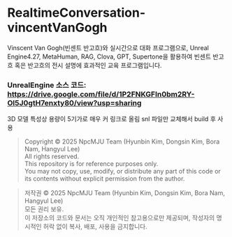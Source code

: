 # RealtimeConversation-vincentVanGogh

Vinscent Van Gogh(빈센트 반고흐)와 실시간으로 대화 프로그램으로, Unreal Engine4.27, MetaHuman, RAG, Clova, GPT, Supertone을 활용하여 빈센트 반고흐 혹은 반고흐의 전시 설명에 효과적인 교육 프로그램입니다.

### UnrealEngine 소스 코드: https://drive.google.com/file/d/1P2FNKGFIn0bm2RY-Ol5J0gtH7enxty80/view?usp=sharing
3D 모델 특성상 용량이 5기가로 매우 커 링크로 올림 snl 파일만 교체해서 build 후 사용

> Copyright © 2025 NpcMJU Team (Hyunbin Kim, Dongsin Kim, Bora Nam, Hangyul Lee)  
> All rights reserved.  
> This repository is for reference purposes only.  
> You may not copy, use, modify, or distribute any part of this code or its contents without explicit permission from the author.

> 저작권 © 2025 NpcMJU Team (Hyunbin Kim, Dongsin Kim, Bora Nam, Hangyul Lee)  
> 모든 권리 보유.  
> 이 저장소의 코드와 문서는 오직 개인적인 참고용으로만 제공되며, 작성자의 명시적인 허락 없이 복사, 배포, 사용을 금지합니다.

